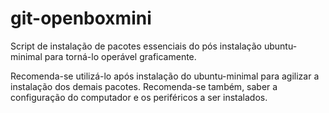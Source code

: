 # git-openboxmini
Script de instalação de pacotes essenciais do pós instalação ubuntu-minimal para torná-lo operável graficamente.

Recomenda-se utilizá-lo após instalação do ubuntu-minimal para agilizar a instalação dos demais pacotes.
Recomenda-se também, saber a configuração do computador e os periféricos a ser instalados.
